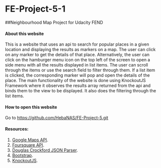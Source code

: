 # FE-Project-5-1
##Neighbourhood Map Project for Udacity FEND

#### About this website

This is a website that uses an api to search for popular places in a given location and displaying the results as markers on a map. The user can click on any marker to get the details of that place. Alternatively, the user can click on the hamburger menu icon on the top left of the screen to open a side menu with all the results displayed in list items. The user can scroll through the items or use the search field to filter through them. If a list item is clicked, the corresponding marker will pop and open the details of the place. The main functionality of the website is done using KnockoutJS Framework where it observes the results array returned from the api and binds them to the view to be displayed. It also does the filtering through the list items.


#### How to open this website

Go to https://github.com/HebaNAS/FE-Project-5.git


#### Resources:
1. [Google Maps API](https://www.google.com.eg/url?sa=t&rct=j&q=&esrc=s&source=web&cd=3&cad=rja&uact=8&sqi=2&ved=0ahUKEwjp_sSy6N7JAhXGMhoKHahjA2wQjBAIIzAC&url=https%3A%2F%2Fdevelopers.google.com%2Fmaps%2F%3Fhl%3Den&usg=AFQjCNF-2Z89oT-xaOeSECncIUMR8MFf7g&sig2=9kSqGfiFntMy9JG_V_cQyQ&bvm=bv.110151844,d.d2s).
2. [Foursquare API](https://www.google.com.eg/url?sa=t&rct=j&q=&esrc=s&source=web&cd=1&cad=rja&uact=8&sqi=2&ved=0ahUKEwifl-jZ6N7JAhVBUhoKHRROB1cQFggaMAA&url=https%3A%2F%2Fdeveloper.foursquare.com%2F&usg=AFQjCNEBwXj9yuiELYCMIupT5FXcNewDqw&sig2=5oUSKEjdS069jdG54lHuGw&bvm=bv.110151844,d.d2s).
3. [Douglas Crockford JSON Parser](https://github.com/douglascrockford/JSON-js).
4. [Bootstrap](https://www.google.com.eg/url?sa=t&rct=j&q=&esrc=s&source=web&cd=1&cad=rja&uact=8&ved=0ahUKEwifjP2b6d7JAhWL2hoKHaxUD_YQFggaMAA&url=http%3A%2F%2Fgetbootstrap.com%2F&usg=AFQjCNGqJZetnaefv01M-l2VBolDSsiGFQ&sig2=gfa_Hk8_sMNKHVqDOk1XBg&bvm=bv.110151844,d.d2s).
5. [KnockoutJS](https://www.google.com.eg/url?sa=t&rct=j&q=&esrc=s&source=web&cd=1&cad=rja&uact=8&ved=0ahUKEwiJn_-r6d7JAhUKPxoKHfbzAZkQFggaMAA&url=http%3A%2F%2Fknockoutjs.com%2F&usg=AFQjCNGS6-xH17N3Dmtn1MSKupdNovRlSQ&sig2=-UGux3LF_KgEs3zpJIddYQ&bvm=bv.110151844,d.d2s).